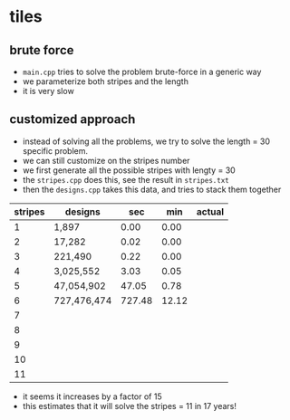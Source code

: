 # tiles


## brute force
* ```main.cpp``` tries to solve the problem brute-force in a generic way
* we parameterize both stripes and the length
* it is very slow

## customized approach
* instead of solving all the problems, we try to solve the length = 30 specific problem.
* we can still customize on the stripes number
* we first generate all the possible stripes with lengty = 30
* the ```stripes.cpp``` does this, see the result in ```stripes.txt```
* then the ```designs.cpp``` takes this data, and tries to stack them together

stripes	| designs | 	sec     | 	min	| actual
------- | --------|------------|------|--------
1 	    |  1,897  | 	 0.00 	|  0.00 | 	 
2 	    |  17,282 | 	 0.02 	|  0.00 	|  
3 	    |  221,490 |  0.22  	|  0.00 	|  
4 	    |  3,025,552 	|  3.03 |  0.05 	|  
5 	    |  47,054,902 | 47.05  | 	 0.78 | 
6 	    |  727,476,474 | 727.48 |  12.12 	|  
7 	    | 		       	|         |         |  
8 	    | 		       	|         |         | 
9 	    | 		       	|         |         | 
10 	    | 		       	|         |         | 
11 	    | 		       	|         |         | 

* it seems it increases by a factor of 15
* this estimates that it will solve the stripes = 11 in 17 years!
